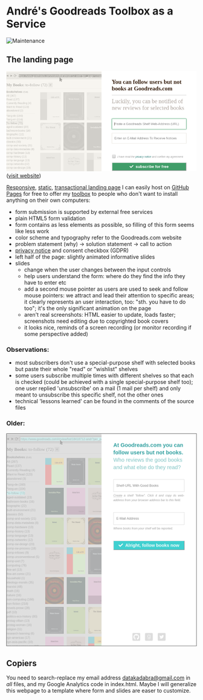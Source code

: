 # André's Goodreads Toolbox as a Service

![Maintenance](https://img.shields.io/maintenance/yes/2019.svg)


## The landing page

![Screenshot](screenshot-20180611.png "Screenshot")
([visit website](https://andre-st.github.io/goodreads/))

[Responsive](https://en.wikipedia.org/wiki/Responsive_web_design), [static](https://en.wikipedia.org/wiki/Static_web_page), [transactional landing page](https://en.wikipedia.org/wiki/Landing_page) I can easily host on [GitHub Pages](https://pages.github.com/) for free to offer my [toolbox](https://github.com/andre-st/goodreads/) to people who don't want to install anything on their own computers:
- form submission is supported by external free services
- plain HTML5 form validation
- form contains as less elements as possible, so filling of this form seems like less work
- color scheme and typography refer to the Goodreads.com website
- problem statement (why) -> solution statement -> call to action
- [privacy notice](privacy.txt) and consent checkbox (GDPR)
- left half of the page: slightly animated informative slides 
- slides 
  - change when the user changes between the input controls
  - help users understand the form: where do they find the info they have to enter etc
  - add a second mouse pointer as users are used to seek and follow mouse pointers: we attract and lead their attention to specific areas; it clearly represents an user interaction, too: "sth. you have to do too"; it's the only significant animation on the page
  - aren't real screenshots: HTML easier to update, loads faster;<br>screenshots need editing due to copyrighted book covers
  - it looks nice, reminds of a screen recording (or monitor recording if some perspective added)

### Observations:

- most subscribers don't use a special-purpose shelf with selected books but paste their whole "read" or "wishlist" shelves
- some users subscribe multiple times with different shelves so that each is checked (could be achieved with a single special-purpose shelf too); one user replied 'unsubscribe' on a mail (1 mail per shelf) and only meant to unsubscribe this specific shelf, not the other ones
- technical 'lessons learned' can be found in the comments of the source files


### Older:

![Screenshot](screenshot-20180131.png "Screenshot")


## Copiers

You need to search-replace my email address datakadabra@gmail.com in _all_ files, and my Google Analytics code in index.html.
Maybe I will generalize this webpage to a template where form and slides are easer to customize.
